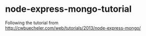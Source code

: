 # node-express-mongo-tutorial

Following the tutorial from http://cwbuecheler.com/web/tutorials/2013/node-express-mongo/
